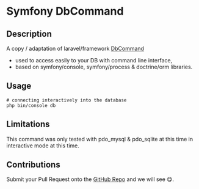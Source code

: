 # Symfony DbCommand

## Description

A copy / adaptation of laravel/framework [DbCommand](https://github.com/laravel/framework/blob/11.x/src/Illuminate/Database/Console/DbCommand.php)
* used to access easily to your DB with command line interface,
* based on symfony/console, symfony/process & doctrine/orm libraries.

## Usage

```shell
# connecting interactively into the database
php bin/console db
```

## Limitations

This command was only tested with pdo_mysql & pdo_sqlite at this time in interactive mode at this time.


## Contributions

Submit your Pull Request onto the [GitHub Repo](https://github.com/syjust/sf-db-cmd.git) and we will see 😋.
